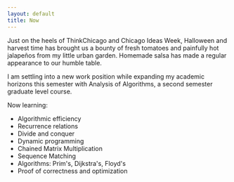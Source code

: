 ```yaml
---
layout: default
title: Now
---
```

Just on the heels of ThinkChicago and Chicago Ideas Week, Halloween and harvest time has brought us a bounty of fresh tomatoes and painfully hot jalapeños from my little urban garden. Homemade salsa has made a regular appearance to our humble table.

I am settling into a new work position while expanding my academic horizons this semester with Analysis of Algorithms, a second semester graduate level course. 

Now learning:
* Algorithmic efficiency
* Recurrence relations
* Divide and conquer 
* Dynamic programming
* Chained Matrix Multiplication
* Sequence Matching
* Algorithms: Prim's, Dijkstra's, Floyd's
* Proof of correctness and optimization 

